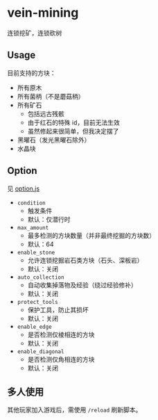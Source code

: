 # vein-mining

连锁挖矿，连锁砍树

## Usage

目前支持的方块：
- 所有原木
- 所有菌柄（不是蘑菇柄）
- 所有矿石
    - 包括远古残骸
    - 由于红石的特殊 id，目前无法生效
    - 虽然修起来很简单，但我决定摆了
- 黑曜石（发光黑曜石除外）
- 水晶块

## Option

见 [option.js](./option.js)

- `condition`
    - 触发条件
    - 默认：仅潜行时
- `max_amount`
    - 最多检测的方块数量（并非最终挖掘的方块数）
    - 默认：64
- `enable_stone`
    - 允许连锁挖掘岩石类方块（石头、深板岩）
    - 默认：关闭
- `auto_collection`
    - 自动收集掉落物及经验（绕过经验修补）
    - 默认：关闭
- `protect_tools`
    - 保护工具，防止其损坏
    - 默认：关闭
- `enable_edge`
    - 是否检测仅棱相连的方块
    - 默认：关闭
- `enable_diagonal`
    - 是否检测仅角相连的方块
    - 默认：关闭

## 多人使用

其他玩家加入游戏后，需使用 `/reload` 刷新脚本。
